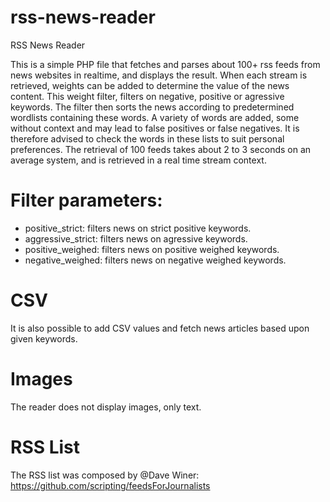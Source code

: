 # rss-news-reader
RSS News Reader

This is a simple PHP file that fetches and parses about 100+ rss feeds from news websites in realtime, and displays the result. When each stream is retrieved, weights can be added to determine the value of the news content. This weight filter, filters on negative, positive or agressive keywords. The filter then sorts the news according to predetermined wordlists containing these words. A variety of words are added, some without context and may lead to false positives or false negatives. It is therefore advised to check the words in these lists to suit personal preferences. The retrieval of 100 feeds takes about 2 to 3 seconds on an average system, and is retrieved in a real time stream context.

# Filter parameters:
- positive_strict: filters news on strict positive keywords.
- aggressive_strict: filters news on agressive keywords.
- positive_weighed: filters news on positive weighed keywords.
- negative_weighed: filters news on negative weighed keywords.

# CSV
It is also possible to add CSV values and fetch news articles based upon given keywords.

# Images
The reader does not display images, only text.

# RSS List

The RSS list was composed by @Dave Winer: https://github.com/scripting/feedsForJournalists
